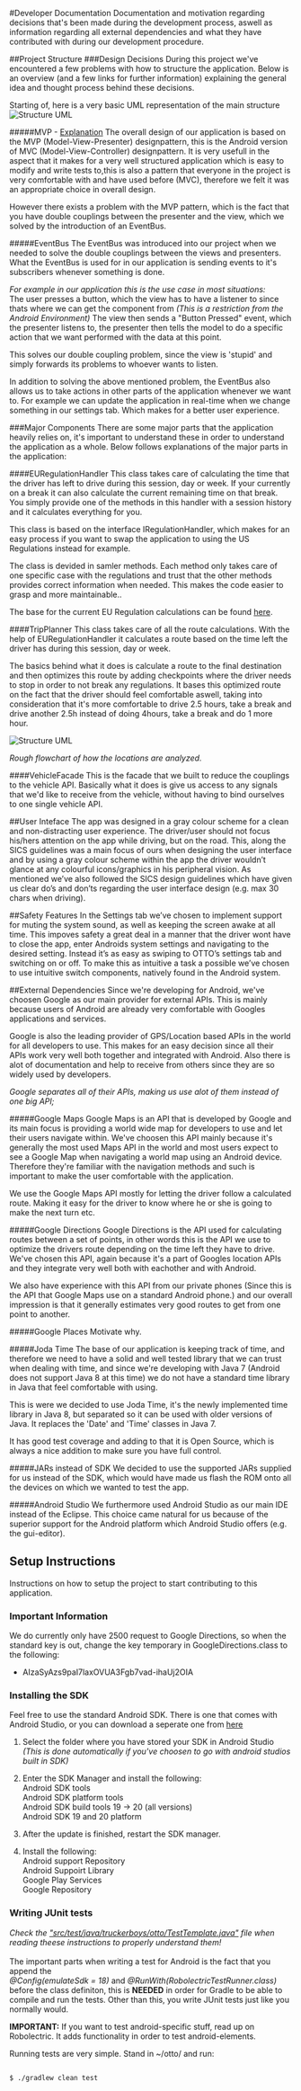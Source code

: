 #Developer Documentation
Documentation and motivation regarding decisions that's been made during
the development process, aswell as information regarding all external
dependencies and what they have contributed with during our development procedure.

##Project Structure
###Design Decisions
During this project we've encountered a few problems with how to structure the
application. Below is an overview (and a few links for further information)
explaining the general idea and thought process behind these decisions.

Starting of, here is a very basic UML representation of the main structure<br />
<img src="https://github.com/eineving/truckerboys/blob/develop/documentation/images/UML.png" title="Structure UML" />

#####MVP - <a href="http://antonioleiva.com/mvp-android/">Explanation</a>
The overall design of our application is based on the MVP (Model-View-Presenter)
designpattern, this is the Android version of MVC (Model-View-Controller)
designpattern. It is very usefull in the aspect that it makes for a very
well structured application which is easy to modify and write tests to,this is
also a pattern that everyone in the project is very comfortable with and have
used before (MVC), therefore we felt it was an appropriate choice in overall design.

However there exists a problem with the MVP pattern, which is the fact that
you have double couplings between the presenter and the view, which we
solved by the introduction of an EventBus.

#####EventBus
The EventBus was introduced into our project when we needed to solve the double
couplings between the views and presenters. What the EventBus is used for
in our application is sending events to it's subscribers whenever something is
done.

<i>For example in our application this is the use case in most situations:</i><br />
The user presses a button, which the view has to have a listener to since thats
where we can get the component from <i>(This is a restriction from the Android Environment)</i>
The view then sends a "Button Pressed" event, which the presenter listens to,
the presenter then tells the model to do a specific action that we want performed
with the data at this point.

This solves our double coupling problem, since the view is 'stupid' and simply
forwards its problems to whoever wants to listen.

In addition to solving the above mentioned problem, the EventBus also allows us to
take actions in other parts of the application whenever we want to. For example
we can update the application in real-time when we change something in our settings
tab. Which makes for a better user experience.

###Major Components
There are some major parts that the application heavily relies on, it's important
to understand these in order to understand the application as a whole. Below
follows explanations of the major parts in the application:

####EURegulationHandler
This class takes care of calculating the time that the driver has left to drive
during this session, day or week. If your currently on a break it can also
calculate the current remaining time on that break. You simply provide one of the
methods in this handler with a session history and it calculates everything for you.

This class is based on the interface IRegulationHandler, which makes for an easy
process if you want to swap the application to using the US Regulations instead
for example.

The class is devided in samler methods. Each method only takes care of one specific 
case with the regulations and trust that the other methods provides correct information
when needed. This makes the code easier to grasp and more maintainable.. 

The base for the current EU Regulation calculations can be found [here](https://www.transportstyrelsen.se/Global/Publikationer/Vag/Yrkestrafik/kor_vilotider_utg10_low.pdf).

####TripPlanner
This class takes care of all the route calculations. With the help of
EURegulationHandler it calculates a route based on the time left the driver has
during this session, day or week.

The basics behind what it does is calculate a route to the final destination and
then optimizes this route by adding checkpoints where the driver needs to stop
in order to not break any regulations. It bases this optimized route on the fact
that the driver should feel comfortable aswell, taking into consideration that
it's more comfortable to drive 2.5 hours, take a break and drive another 2.5h
instead of doing 4hours, take a break and do 1 more hour.

<img src="https://github.com/eineving/truckerboys/blob/develop/documentation/images/Flowchart_tripplanner.png" title="Structure UML" />

<i>Rough flowchart of how the locations are analyzed.</i>

####VehicleFacade
This is the facade that we built to reduce the couplings to the vehicle API.
Basically what it does is give us access to any signals that we'd like to
receive from the vehicle, without having to bind ourselves to one single
vehicle API.

##User Inteface
The app was designed in a gray colour scheme for a clean and non-distracting user experience. 
The driver/user should not focus his/hers attention on the app while driving, but on the road. 
This, along the SICS guidelines was a main focus of ours when designing the user interface and by using a gray colour scheme within the app the driver wouldn’t glance at any colourful icons/graphics in his peripheral vision.
As mentioned we’ve also followed the SICS design guidelines which have given us clear do’s and don’ts regarding the user interface design (e.g. max 30 chars when driving). 

##Safety Features
In the Settings tab we’ve chosen to implement support for muting the system sound, as well as keeping the screen awake at all time. 
This impoves safety a great deal in a manner that the driver wont have to close the app, enter Androids system settings and navigating to the desired setting. Instead it’s as easy as swiping to OTTO’s settings tab and switching on or off. 
To make this as intuitive a task a possible we’ve chosen to use intuitive switch components, natively found in the Android system.

##External Dependencies
Since we're developing for Android, we've choosen Google as our main provider for
external APIs. This is mainly because users of Android are already very
comfortable with Googles applications and services.

Google is also the leading provider of GPS/Location based APIs in the world for
all developers to use. This makes for an easy decision since all their APIs
work very well both together and integrated with Android. Also there is alot of
documentation and help to receive from others since they are so widely used by
developers.

<i>Google separates all of their APIs, making us use alot of them instead
of one big API;</i>

#####Google Maps
Google Maps is an API that is developed by Google and its main focus is providing
a world wide map for developers to use and let their users navigate within. We've
choosen this API mainly because it's generally the most used Maps API in the world
and most users expect to see a Google Map when navigating a world map using an
Android device. Therefore they're familiar with the navigation methods and
such is important to make the user comfortable with the application.

We use the Google Maps API mostly for letting the driver follow a calculated
route. Making it easy for the driver to know where he or she is going to make the
next turn etc.

#####Google Directions
Google Directions is the API used for calculating routes between a set of points,
in other words this is the API we use to optimize the drivers route depending
on the time left they have to drive. We've chosen this API, again because it's
a part of Googles location APIs and they integrate very well both with eachother
and with Android.

We also have experience with this API from our private phones (Since this is the
API that Google Maps use on a standard Android phone.) and our overall impression
is that it generally estimates very good routes to get from one point to another.

#####Google Places
Motivate why.

#####Joda Time
The base of our application is keeping track of time, and therefore we need to
have a solid and well tested library that we can trust when dealing with time,
and since we're developing with Java 7 (Android does not support Java 8 at this time)
we do not have a standard time library in Java that feel comfortable with using.

This is were we decided to use Joda Time, it's the newly implemented time library
in Java 8, but separated so it can be used with older versions of Java. It
replaces the 'Date' and 'Time' classes in Java 7.

It has good test coverage and adding to that it is Open Source, which is always
a nice addition to make sure you have full control.

#####JARs instead of SDK
We decided to use the supported JARs supplied for us instead of the SDK, which would have made us flash the ROM onto all the devices on which we wanted to test the app.

#####Android Studio
We furthermore used Android Studio as our main IDE instead of the Eclipse. This choice came natural for us because of the superior support for the Android platform which Android Studio offers (e.g. the gui-editor).


## Setup Instructions
Instructions on how to setup the project to start contributing to this application.

### Important Information
We do currently only have 2500 request to Google Directions, so when the standard key is out, change the key temporary in GoogleDirections.class to the following:

<ul>
<li>AIzaSyAzs9paI7laxOVUA3Fgb7vad-ihaUj2OIA
</ul>

### Installing the SDK

Feel free to use the standard Android SDK. There is one that comes with
Android Studio, or you can download a seperate one from
<a href="http://developer.android.com/sdk/installing/index.html" target="_blank"> here</a>

1. Select the folder where you have stored your SDK in Android Studio <i>(This is done automatically if you've choosen to go with android studios built in SDK)</i>
2. Enter the SDK Manager and install the following: <br />
    Android SDK tools <br />
    Android SDK platform tools <br />
    Android SDK build tools 19 -> 20 (all versions)<br />
    Android SDK 19 and 20 platform
    
3. After the update is finished, restart the SDK manager.
4. Install the following: <br />
    Android support Repository <br />
    Android Suppoirt Library <br />
    Google Play Services <br />
    Google Repository <br />

### Writing JUnit tests
<i>Check the <a href="https://github.com/eineving/truckerboys/blob/develop/otto/app/src/test/java/truckerboys/otto/TestTemplate.java" target="_blank">"src/test/java/truckerboys/otto/TestTemplate.java"</a> file when reading theese instructions to properly understand them!</i><br /><br />
The important parts when writing a test for Android is the fact that you append the<br />
<i>@Config(emulateSdk = 18)</i> and <i>@RunWith(RobolectricTestRunner.class)</i> before the class definiton, this is <strong>NEEDED</strong> in order for Gradle to be able to
compile and run the tests. Other than this, you write JUnit tests just like you normally would.

<strong>IMPORTANT:</strong> If you want to test android-specific stuff, read up on Robolectric. It adds
functionality in order to test android-elements.

Running tests are very simple. Stand in  ~/otto/ and run:

<code>
$ ./gradlew clean test
</code>

